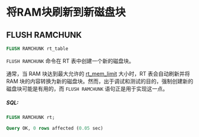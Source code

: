 # 将RAM块刷新到新磁盘块

## FLUSH RAMCHUNK

<!-- example flush_ramchunk -->

```sql
FLUSH RAMCHUNK rt_table
```

`FLUSH RAMCHUNK` 命令在 RT 表中创建一个新的磁盘块。

通常，当 RAM 块达到最大允许的 [rt_mem_limit](../Creating_a_table/Local_tables/Plain_and_real-time_table_settings.md#rt_mem_limit) 大小时，RT 表会自动刷新并将 RAM 块的内容转换为新的磁盘块。然而，出于调试和测试的目的，强制创建新的磁盘块可能是有用的，而 `FLUSH RAMCHUNK` 语句正是用于实现这一点。

<!-- intro -->
##### SQL:

<!-- request SQL -->

```sql
FLUSH RAMCHUNK rt;
```
<!-- response mysql -->
```sql
Query OK, 0 rows affected (0.05 sec)
```
<!-- end -->
<!-- proofread -->
